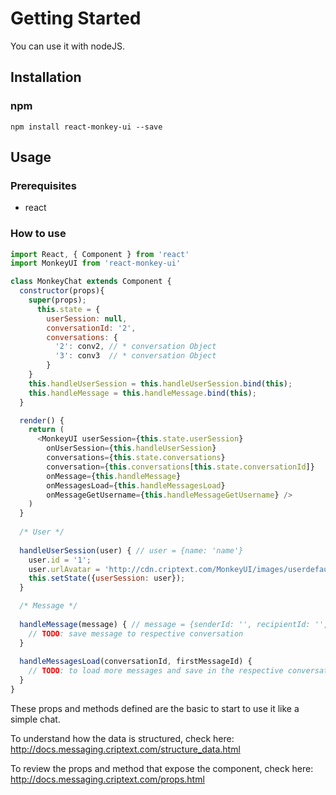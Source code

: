 # Getting Started
You can use it with nodeJS.
## Installation
### npm

`npm install react-monkey-ui --save`

## Usage
### Prerequisites
- react

### How to use

```javascript
import React, { Component } from 'react'
import MonkeyUI from 'react-monkey-ui'

class MonkeyChat extends Component {
  constructor(props){
	super(props);
      this.state = {
        userSession: null,
        conversationId: '2',
        conversations: {
          '2': conv2, // * conversation Object
          '3': conv3  // * conversation Object
        }
    }
    this.handleUserSession = this.handleUserSession.bind(this);
    this.handleMessage = this.handleMessage.bind(this);
  }

  render() {
	return (
      <MonkeyUI userSession={this.state.userSession}
        onUserSession={this.handleUserSession}
        conversations={this.state.conversations}
        conversation={this.conversations[this.state.conversationId]}  
        onMessage={this.handleMessage}
        onMessagesLoad={this.handleMessagesLoad}
        onMessageGetUsername={this.handleMessageGetUsername} />
	)
  }
	
  /* User */
	
  handleUserSession(user) { // user = {name: 'name'}
    user.id = '1';
    user.urlAvatar = 'http://cdn.criptext.com/MonkeyUI/images/userdefault.png';
	this.setState({userSession: user});
  }

  /* Message */
	
  handleMessage(message) { // message = {senderId: '', recipientId: '', status: 0}
	// TODO: save message to respective conversation
  }
	
  handleMessagesLoad(conversationId, firstMessageId) {
	// TODO: to load more messages and save in the respective conversation
  }
}
```

These props and methods defined are the basic to start to use it like a simple chat.

To understand how the data is structured, check here: http://docs.messaging.criptext.com/structure_data.html

To review the props and method that expose the component, check here: http://docs.messaging.criptext.com/props.html

